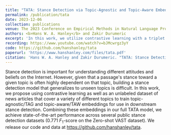 ```yaml
---
title: "TATA: Stance Detection via Topic-Agnostic and Topic-Aware Embeddings"
permalink: /publication/tata
date: 2023-12-06
collection: publications
venue: The 2023 Conference on Empirical Methods in Natural Language Processing (EMNLP 2023)
authors: <b>Hans W. A. Hanley</b> and Zakir Durumeric
excerpt: 'In this work, we utilize contrastive learning with a triplet loss and synthetic data to engineer topic-aware and topic-agnostic embedding layers for performing stance detection.'
recording: https://www.youtube.com/watch?v=bJMcwrgz3yY
code: https://github.com/hanshanley/tata
paperurl: 'https://www.hanshanley.com/files/tata.pdf'
citation: 'Hans W. A. Hanley and Zakir Durumeric. "TATA: Stance Detection via Topic-Agnostic and Topic-Aware Embeddings." The 2023 Conference on Empirical Methods in Natural Language Processing 2023.'
---
```


Stance detection is important for understanding different attitudes and beliefs on the Internet. However, given that a passage's stance toward a given topic is often highly dependent on that topic, building a stance detection model that generalizes to unseen topics is difficult. In this work, we propose using contrastive learning as well as an unlabeled dataset of news articles that cover a variety of different topics to train topic-agnostic/TAG and topic-aware/TAW embeddings for use in downstream stance detection. Combining these embeddings in our full TATA model, we achieve state-of-the-art performance across several public stance detection datasets (0.771 $F_1$-score on the Zero-shot VAST dataset). We release our code and data at https://github.com/hanshanley/tata.
